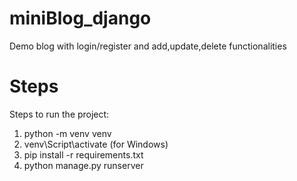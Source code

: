 # miniBlog_django

Demo blog with login/register and add,update,delete functionalities

# Steps
Steps to run the project:

1. python -m venv venv
2. venv\Script\activate (for Windows)
3. pip install -r requirements.txt
4. python manage.py runserver


